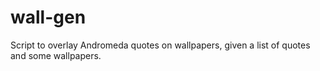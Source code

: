 # wall-gen
Script to overlay Andromeda quotes on wallpapers, given a list of quotes and some wallpapers. 
